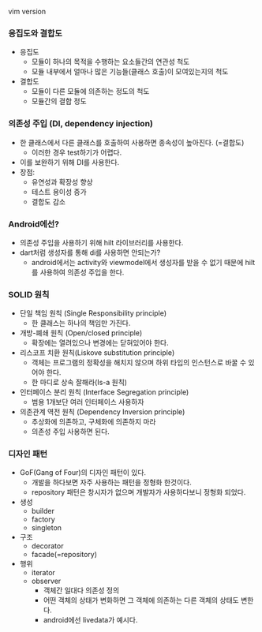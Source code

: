 vim version

### 응집도와 결합도
* 응집도
    - 모듈이 하나의 목적을 수행하는 요소들간의 연관성 척도
    - 모듈 내부에서 얼마나 많은 기능들(클래스 호출)이 모여있는지의 척도
* 결합도
    - 모듈이 다른 모듈에 의존하는 정도의 척도
    - 모듈간의 결합 정도

### 의존성 주입 (DI, dependency injection)
* 한 클래스에서 다른 클래스를 호출하여 사용하면 종속성이 높아진다. (=결합도)     
    - 이러한 경우 test하기가 어렵다.
* 이를 보완하기 위해 DI를 사용한다.
* 장점:
    - 유연성과 확장성 향상
    - 테스트 용이성 증가
    - 결합도 감소

### Android에선?
* 의존성 주입을 사용하기 위해 hilt 라이브러리를 사용한다.
* dart처럼 생성자를 통해 di를 사용하면 안되는가?
    - android에서는 activity와 viewmodel에서 생성자를 받을 수 없기 때문에 hilt를 사용하여 의존성 주입을 한다.


### SOLID 원칙
* 단일 책임 원칙 (Single Responsibility principle)
    - 한 클래스는 하나의 책임만 가진다.
* 개방-폐쇄 원칙 (Open/closed principle)
    - 확장에는 열려있으나 변경에는 닫혀있어야 한다.
* 리스코프 치환 원칙(Liskove substitution principle)
    - 객체는 프로그램의 정확성을 해치지 않으며 하위 타입의 인스턴스로 바꿀 수 있어야 한다.
    - 한 마디로 상속 잘해라(Is-a 원칙)
* 인터페이스 분리 원칙 (Interface Segregation principle)
    - 범용 1개보단 여러 인터페이스 사용하자
* 의존관계 역전 원칙 (Dependency Inversion principle)
    - 추상화에 의존하고, 구체화에 의존하지 마라
    - 의존성 주입 사용하면 된다.


### 디자인 패턴
* GoF(Gang of Four)의 디자인 패턴이 있다.
    - 개발을 하다보면 자주 사용하는 패턴을 정형화 한것이다.
    - repository 패턴은 창시자가 없으며 개발자가 사용하다보니 정형화 되었다.
* 생성
    - builder
    - factory
    - singleton
* 구조
    - decorator
    - facade(=repository)
* 행위
    - iterator
    - observer
        - 객체간 일대다 의존성 정의
        - 어떤 객체의 상태가 변화하면 그 객체에 의존하는 다른 객체의 상태도 변한다.
        - android에선 livedata가 예시다.
